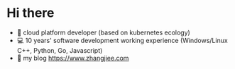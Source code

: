 # Hi there

* :school_satchel: cloud platform developer (based on kubernetes ecology)
* :computer: 10 years' software development working experience (Windows/Linux C++, Python, Go, Javascript)
* :pencil: my blog https://www.zhangjiee.com 

